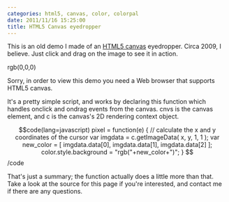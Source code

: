 ```yaml
---
categories: html5, canvas, color, colorpal
date: 2011/11/16 15:25:00
title: HTML5 Canvas eyedropper
---
```


<style type="text/css"> 
    canvas { margin: 0 auto; }
</style> 

<script type="text/javascript"> 
 
var c;
var cnvs;
 
window.onload = function() {
 
    cnvs = document.getElementById("c");
    
    if( cnvs.getContext) { // Check for canvas support
    // DRAW FUN STUFF!  
 
        c = cnvs.getContext('2d');
        var color = document.getElementById("color");
        var colorcode = document.getElementById("colorcode");
 
        var img = new Image();
 
        img.onload = function() {
            cnvs.width = img.width;cnvs.height = img.height; // resize to fit image
            c.drawImage( img, 0, 0 );
        }
        img.src = "/img/001/kazoo.png";
 
        pixel = function(e) {

            // find the element's position
            var x = 0;
            var y = 0;
            var o = cnvs;
            do {
                x += o.offsetLeft;
                y += o.offsetTop;
            } while (o = o.offsetParent);

            x = e.pageX - x;
            y = e.pageY - y;
            var imgdata = c.getImageData( x, y, 1, 1 );
            var new_color = [ imgdata.data[0], imgdata.data[1], imgdata.data[2] ];
            document.body.style.background = "rgb("+new_color+")";
            colorcode.innerHTML = "rgb("+new_color+")";
        }
 
        cnvs.onmousedown = function(e) {
            cnvs.onmousemove = pixel; // fire pixel() while user is dragging
            cnvs.onclick = pixel; // only so it will still fire if user doesn't drag at all
        }
 
        cnvs.onmouseup = function() {
            cnvs.onmousemove = null;
        }
 
    }
 
}
 
</script> 

This is an old demo I made of an [HTML5 canvas](http://en.wikipedia.org/wiki/Canvas_element) eyedropper.  Circa 2009, I believe.  Just click and drag on the image to see it in action.

<span id="colorcode">rgb(0,0,0)</span>

<canvas id="c">Sorry, in order to view this demo you need a Web browser that supports HTML5 canvas.</canvas>

It's a pretty simple script, and works by declaring this function which handles onclick and ondrag events from the canvas.  cnvs is the canvas element, and c is the canvas's 2D rendering context object.

$$code(lang=javascript)
pixel = function(e) {
    // calculate the x and y coordinates of the cursor
    var imgdata = c.getImageData( x, y, 1, 1 );
    var new_color = [ imgdata.data[0],
                      imgdata.data[1], 
                      imgdata.data[2] ];
    color.style.background = "rgb("+new_color+")";
}
$$/code

That's just a summary; the function actually does a little more than that.  Take a look at the source for this page if you're interested, and contact me if there are any questions.
